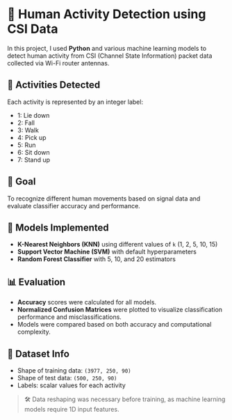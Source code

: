 # 📶 Human Activity Detection using CSI Data

In this project, I used **Python** and various machine learning models to detect human activity from CSI (Channel State Information) packet data collected via Wi-Fi router antennas.

## 🏃 Activities Detected
Each activity is represented by an integer label:
- 1: Lie down
- 2: Fall
- 3: Walk
- 4: Pick up
- 5: Run
- 6: Sit down
- 7: Stand up

## 🎯 Goal
To recognize different human movements based on signal data and evaluate classifier accuracy and performance.

## 🤖 Models Implemented
- **K-Nearest Neighbors (KNN)** using different values of `k` (1, 2, 5, 10, 15)
- **Support Vector Machine (SVM)** with default hyperparameters
- **Random Forest Classifier** with 5, 10, and 20 estimators

## 📊 Evaluation
- **Accuracy** scores were calculated for all models.
- **Normalized Confusion Matrices** were plotted to visualize classification performance and misclassifications.
- Models were compared based on both accuracy and computational complexity.

## 📁 Dataset Info
- Shape of training data: `(3977, 250, 90)`
- Shape of test data: `(500, 250, 90)`
- Labels: scalar values for each activity

> 🛠️ Data reshaping was necessary before training, as machine learning models require 1D input features.
